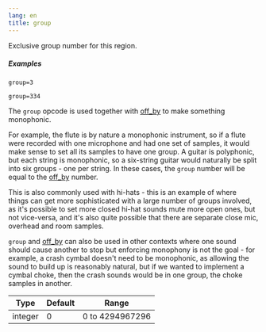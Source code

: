 ```yaml
---
lang: en
title: group
---
```

Exclusive group number for this region.

##### Examples

```
group=3

group=334
```

The `group` opcode is used together with [off_by](off_by) to make
something monophonic.

For example, the flute is by nature a monophonic instrument, so if a flute were
recorded with one microphone and had one set of samples, it would make sense to
set all its samples to have one group. A guitar is polyphonic, but each string
is monophonic, so a six-string guitar would naturally be split into six groups -
one per string. In these cases, the `group` number will be equal to the [off_by](off_by)
number.

This is also commonly used with hi-hats - this is an example of where things can
get more sophisticated with a large number of groups involved, as it's possible
to set more closed hi-hat sounds mute more open ones, but not vice-versa, and it's
also quite possible that there are separate close mic, overhead and room samples.

`group` and [off_by](off_by) can also be used in other contexts where one sound
should cause another to stop but enforcing monophony is not the goal - for example,
a crash cymbal doesn't need to be monophonic, as allowing the sound to build up
is reasonably natural, but if we wanted to implement a cymbal choke, then the
crash sounds would be in one group, the choke samples in another.

| Type    | Default | Range           |
| ---     | ---     | ---             |
| integer | 0       | 0 to 4294967296 |

